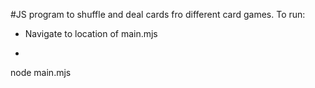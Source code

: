 #JS program to shuffle and deal cards fro different card games.
To run:
* Navigate to location of main.mjs
* ```bash
node main.mjs
```